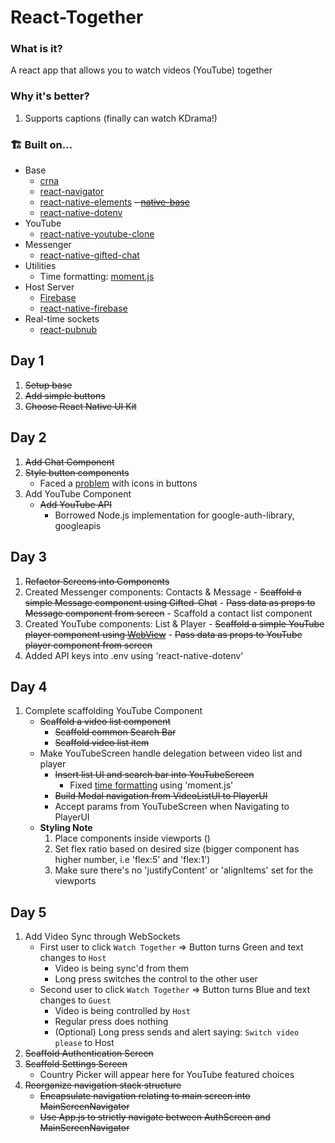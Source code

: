 # React-Together

### What is it?

A react app that allows you to watch videos (YouTube) together

### Why it's better?

1.  Supports captions (finally can watch KDrama!)

### 🏗 Built on...
- Base
    - [crna](<https://github.com/react-community/create-react-native-app>)
    - [react-navigator](<https://github.com/react-navigation/react-navigation>)
    - [react-native-elements](<https://github.com/react-native-training/react-native-elements>)
    ~~- [native-base](<https://github.com/GeekyAnts/NativeBase>)~~
    - [react-native-dotenv](<https://github.com/zetachang/react-native-dotenv>)
- YouTube
    - [react-native-youtube-clone](<https://github.com/JohnProg/react-native-youtube-clone/>)
- Messenger
    - [react-native-gifted-chat](<https://github.com/FaridSafi/react-native-gifted-chat>)
- Utilities
    - Time formatting: [moment.js](<https://github.com/moment/moment/>)
- Host Server
    - [Firebase](https://firebase.google.com)
    - [react-native-firebase](<https://github.com/invertase/react-native-firebase>)
- Real-time sockets
    - [react-pubnub](<https://github.com/pubnub/react>)

## Day 1

1.  ~~Setup base~~
2.  ~~Add simple buttons~~
3.  ~~Choose React Native UI Kit~~

## Day 2

1. ~~Add Chat Component~~
2. ~~Style button components~~
    - Faced a [problem](<https://github.com/react-native-training/react-native-elements/issues/868>) with icons in buttons
3. Add YouTube Component
    - ~~Add YouTube API~~
        - Borrowed Node.js implementation for google-auth-library, googleapis

## Day 3

1. ~~Refactor Screens into Components~~
2. Created Messenger components: Contacts & Message
        - ~~Scaffold a simple Message component using Gifted-Chat~~
        - ~~Pass data as props to Message component from screen~~
        - Scaffold a contact list component
3. Created YouTube components: List & Player
        - ~~Scaffold a simple YouTube player component using [WebView](<https://reactnativecode.com/embed-youtube-video-example/>)~~
        - ~~Pass data as props to YouTube player component from screen~~
4. Added API keys into .env using 'react-native-dotenv'
## Day 4

1. Complete scaffolding YouTube Component
    - ~~Scaffold a video list component~~
        - ~~Scaffold common Search Bar~~
        - ~~Scaffold video list item~~
    - Make YouTubeScreen handle delegation between video list and player
        - ~~Insert list UI and search bar into YouTubeScreen~~
            - Fixed [time formatting](<https://medium.com/@andreecy/date-format-using-momentjs-locale-in-react-native-cc6dcffc85d3>) using 'moment.js'
        - ~~Build Modal navigation from VideoListUI to PlayerUI~~
        - Accept params from YouTubeScreen when Navigating to PlayerUI
    - **Styling Note**
        1. Place components inside viewports (<View>)
        2. Set flex ratio based on desired size (bigger component has higher number, i.e 'flex:5' and 'flex:1')
        3. Make sure there's no 'justifyContent' or 'alignItems' set for the viewports

## Day 5

1. Add Video Sync through WebSockets
    - First user to click `Watch Together` => Button turns Green and text changes to `Host`
        - Video is being sync'd from them
        - Long press switches the control to the other user
    - Second user to click `Watch Together` => Button turns Blue and text changes to `Guest`
        - Video is being controlled by `Host`
        - Regular press does nothing
        - (Optional) Long press sends and alert saying: `Switch video please` to Host
2. ~~Scaffold Authentication Screen~~
3. ~~Scaffold Settings Screen~~
    - Country Picker will appear here for YouTube featured choices
4. ~~Reorganize navigation stack structure~~
    - ~~Encapsulate navigation relating to main screen into MainScreenNavigator~~
    - ~~Use App.js to strictly navigate between AuthScreen and MainScreenNavigator~~